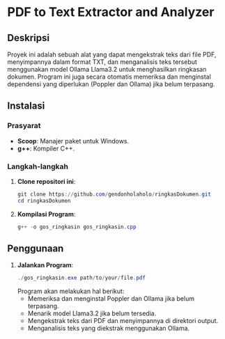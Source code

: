 # PDF to Text Extractor and Analyzer

## Deskripsi
Proyek ini adalah sebuah alat yang dapat mengekstrak teks dari file PDF, menyimpannya dalam format TXT, dan menganalisis teks tersebut menggunakan model Ollama Llama3.2 untuk menghasilkan ringkasan dokumen. Program ini juga secara otomatis memeriksa dan menginstal dependensi yang diperlukan (Poppler dan Ollama) jika belum terpasang.

## Instalasi
### Prasyarat
- **Scoop**: Manajer paket untuk Windows.
- **g++**: Kompiler C++.

### Langkah-langkah
1. **Clone repositori ini**:
    ```powershell
    git clone https://github.com/gendonholaholo/ringkasDokumen.git
    cd ringkasDokumen
    ```

2. **Kompilasi Program**:
    ```powershell
    g++ -o gos_ringkasin gos_ringkasin.cpp
    ```

## Penggunaan
1. **Jalankan Program**:
    ```powershell
    ./gos_ringkasin.exe path/to/your/file.pdf
    ```
    Program akan melakukan hal berikut:
    - Memeriksa dan menginstal Poppler dan Ollama jika belum terpasang.
    - Menarik model Llama3.2 jika belum tersedia.
    - Mengekstrak teks dari PDF dan menyimpannya di direktori output.
    - Menganalisis teks yang diekstrak menggunakan Ollama.
